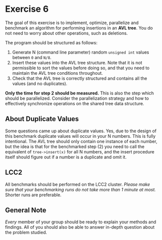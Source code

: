 # Exercise 6

The goal of this exercise is to implement, optimize, parallelize and benchmark an algorithm for performing insertions in an **AVL tree**. 
You do not need to worry about other operations, such as deletions.

The program should be structured as follows:
1. Generate N (command line parameter) random `unsigned int` values between `0` and `N/8`.
2. Insert these values into the AVL tree structure. 
Note that it is not permissible to sort the values before doing so, and that you need to maintain the AVL tree conditions throughout.
3. Check that the AVL tree is correctly structured and contains all the values (and no duplicates).

**Only the time for step 2 should be measured.** This is also the step which should be parallelized. Consider the parallelization strategy and how to effectively synchronize operations on the shared tree data structure.

## About Duplicate Values
Some questions came up about duplicate values. Yes, due to the design of this benchmark duplicate values will occur in your N numbers. This is fully intentional. The AVL tree should only contain one instance of each number, but the idea is that for the benchmarked step (2) you need to call the equivalent of `tree->insert(x)` for all N numbers, and the insert procedure itself should figure out if a number is a duplicate and omit it.

## LCC2
All benchmarks should be performed on the LCC2 cluster. *Please make sure that your benchmarking runs do not take more than 1 minute at most.* Shorter runs are preferable.

## General Note
*Every* member of your group should be ready to explain your methods and findings. All of you should also be able to answer in-depth question about the problem studied.
